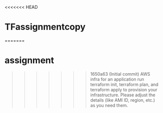 <<<<<<< HEAD
# TFassignmentcopy
=======
# assignment
>>>>>>> 1650a63 (Initial commit)
AWS infra for an application
run terraform init, terraform plan, and terraform apply to provision your infrastructure. Please adjust the details (like AMI ID, region, etc.) as you need them.
